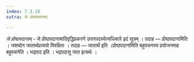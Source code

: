 ```yaml
---
index: 7.3.18
sutra: जे प्रोष्ठपदानाम्

---
```

_जे प्रोष्ठपदानाम्_ - जे प्रोष्ठपदानामादिवृद्धिप्रकरणे उत्तरपदस्येत्यधिकारे इदं सूत्रम् । तदाह — प्रोष्ठपदानामिति । जशब्देन जातार्थप्रत्ययो विवक्षितः । तदाह — जातार्थे इति ।प्रोष्ठपदाना॑मिति बहुवचनस्य प्रयोजनमाह बहुवचनेति । भद्रपाद इति । भद्रपदासु जात इत्यर्थः । 
